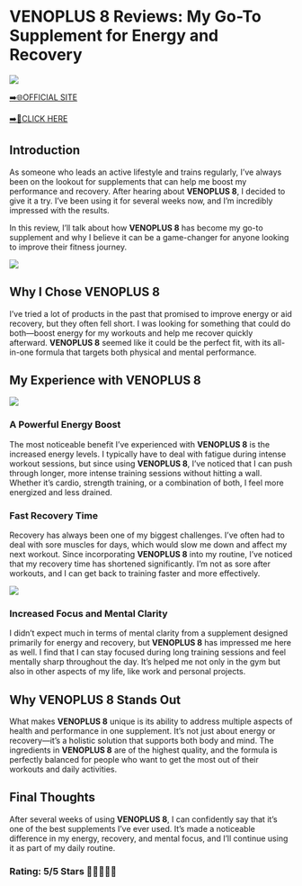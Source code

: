 # **VENOPLUS 8 Reviews**: My Go-To Supplement for Energy and Recovery

[![](https://static.vecteezy.com/system/resources/thumbnails/019/896/014/small/buy-now-gradient-button-with-cart-symbol-buy-now-illustration-png.png)](https://edetoop.top/lander/sugarpreland-1/venoplus.html) 

[➡️🌐OFFICIAL SITE](https://edetoop.top/lander/sugarpreland-1/venoplus.html) 

[➡️🔗CLICK HERE](https://edetoop.top/lander/sugarpreland-1/venoplus.html) 


## Introduction

As someone who leads an active lifestyle and trains regularly, I’ve always been on the lookout for supplements that can help me boost my performance and recovery. After hearing about **VENOPLUS 8**, I decided to give it a try. I’ve been using it for several weeks now, and I’m incredibly impressed with the results.

In this review, I’ll talk about how **VENOPLUS 8** has become my go-to supplement and why I believe it can be a game-changer for anyone looking to improve their fitness journey.

[![](https://wallpapers.com/images/hd/red-order-now-button-udg4jcj4arvn8b0n-2.png)](https://edetoop.top/lander/sugarpreland-1/venoplus.html)  

## Why I Chose **VENOPLUS 8**

I’ve tried a lot of products in the past that promised to improve energy or aid recovery, but they often fell short. I was looking for something that could do both—boost energy for my workouts and help me recover quickly afterward. **VENOPLUS 8** seemed like it could be the perfect fit, with its all-in-one formula that targets both physical and mental performance.

## My Experience with **VENOPLUS 8**

[![](https://static.vecteezy.com/system/resources/thumbnails/019/896/014/small/buy-now-gradient-button-with-cart-symbol-buy-now-illustration-png.png)](https://edetoop.top/lander/sugarpreland-1/venoplus.html)

### A Powerful Energy Boost

The most noticeable benefit I’ve experienced with **VENOPLUS 8** is the increased energy levels. I typically have to deal with fatigue during intense workout sessions, but since using **VENOPLUS 8**, I’ve noticed that I can push through longer, more intense training sessions without hitting a wall. Whether it’s cardio, strength training, or a combination of both, I feel more energized and less drained.

### Fast Recovery Time

Recovery has always been one of my biggest challenges. I’ve often had to deal with sore muscles for days, which would slow me down and affect my next workout. Since incorporating **VENOPLUS 8** into my routine, I’ve noticed that my recovery time has shortened significantly. I’m not as sore after workouts, and I can get back to training faster and more effectively.

[![](https://wallpapers.com/images/hd/red-order-now-button-udg4jcj4arvn8b0n-2.png)](https://edetoop.top/lander/sugarpreland-1/venoplus.html)  

### Increased Focus and Mental Clarity

I didn’t expect much in terms of mental clarity from a supplement designed primarily for energy and recovery, but **VENOPLUS 8** has impressed me here as well. I find that I can stay focused during long training sessions and feel mentally sharp throughout the day. It’s helped me not only in the gym but also in other aspects of my life, like work and personal projects.

## Why **VENOPLUS 8** Stands Out

What makes **VENOPLUS 8** unique is its ability to address multiple aspects of health and performance in one supplement. It’s not just about energy or recovery—it’s a holistic solution that supports both body and mind. The ingredients in **VENOPLUS 8** are of the highest quality, and the formula is perfectly balanced for people who want to get the most out of their workouts and daily activities.

## Final Thoughts

After several weeks of using **VENOPLUS 8**, I can confidently say that it’s one of the best supplements I’ve ever used. It’s made a noticeable difference in my energy, recovery, and mental focus, and I’ll continue using it as part of my daily routine.

### Rating: 5/5 Stars 🌟🌟🌟🌟🌟
